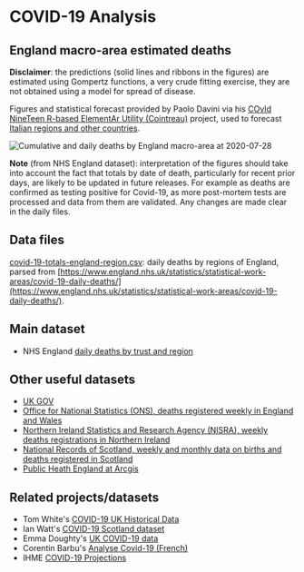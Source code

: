 # COVID-19 Analysis

## England macro-area estimated deaths

**Disclaimer**: the predictions (solid lines and ribbons in the figures) are estimated using Gompertz functions, a very crude fitting exercise, they are not obtained using a model for spread of disease.

Figures and statistical forecast provided by Paolo Davini via his [COvId NineTeen R-based ElementAr Utility (Cointreau)](https://github.com/oloapinivad/Cointreau) project, used to forecast [Italian regions and other countries](http://wilma.to.isac.cnr.it/diss/paolo/covid-19/). 

![Cumulative and daily deaths by England macro-area at 2020-07-28](./england_regions_COVID_prediction_day_2020-07-28.png)

**Note** (from NHS England dataset): interpretation of the figures should take into account the fact that totals by date of death, particularly for recent prior days, are likely to be updated in future releases. For example as deaths are confirmed as testing positive for Covid-19, as more post-mortem tests are processed and data from them are validated. Any changes are made clear in the daily files.

## Data files
[covid-19-totals-england-region.csv](./covid-19-totals-england-region.csv): daily deaths by regions of England, parsed from [https://www.england.nhs.uk/statistics/statistical-work-areas/covid-19-daily-deaths/](https://www.england.nhs.uk/statistics/statistical-work-areas/covid-19-daily-deaths/).


## Main dataset
* NHS England [daily deaths by trust and region](https://www.england.nhs.uk/statistics/statistical-work-areas/covid-19-daily-deaths/)


## Other useful datasets
* [UK GOV](https://www.gov.uk/guidance/coronavirus-covid-19-information-for-the-public#number-of-cases-and-deaths)
* [Office for National Statistics (ONS), deaths registered weekly in England and Wales](https://www.ons.gov.uk/peoplepopulationandcommunity/birthsdeathsandmarriages/deaths/datasets/weeklyprovisionalfiguresondeathsregisteredinenglandandwales)
* [Northern Ireland Statistics and Research Agency (NISRA), weekly deaths registrations in Northern Ireland](https://www.nisra.gov.uk/publications/weekly-deaths)
* [National Records of Scotland, weekly and monthly data on births and deaths registered in Scotland](https://www.nrscotland.gov.uk/statistics-and-data/statistics/statistics-by-theme/vital-events/general-publications/weekly-and-monthly-data-on-births-and-deaths/weekly-data-on-births-and-deaths)
* [Public Heath England at Arcgis](https://www.arcgis.com/apps/opsdashboard/index.html#/f94c3c90da5b4e9f9a0b19484dd4bb14)


## Related projects/datasets
* Tom White's [COVID-19 UK Historical Data](https://github.com/tomwhite/covid-19-uk-data)
* Ian Watt's [COVID-19 Scotland dataset](https://github.com/watty62/Scot_covid19)
* Emma Doughty's [UK COVID-19 data](https://github.com/emmadoughty/Daily_COVID-19)
* Corentin Barbu's [Analyse Covid-19 (French)](https://ecosys.versailles-grignon.inra.fr/SpatialAgronomy/covid19/#sur_cette_page)
* IHME [COVID-19 Projections](https://covid19.healthdata.org/)

